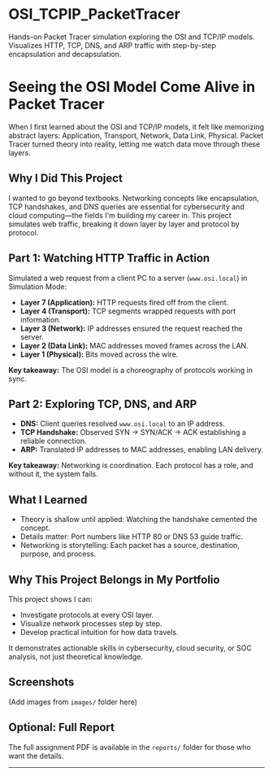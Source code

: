 # OSI_TCPIP_PacketTracer
Hands-on Packet Tracer simulation exploring the OSI and TCP/IP models. Visualizes HTTP, TCP, DNS, and ARP traffic with step-by-step encapsulation and decapsulation. 

# Seeing the OSI Model Come Alive in Packet Tracer

When I first learned about the OSI and TCP/IP models, it felt like memorizing abstract layers: Application, Transport, Network, Data Link, Physical. Packet Tracer turned theory into reality, letting me watch data move through these layers.

## Why I Did This Project
I wanted to go beyond textbooks. Networking concepts like encapsulation, TCP handshakes, and DNS queries are essential for cybersecurity and cloud computing—the fields I'm building my career in. This project simulates web traffic, breaking it down layer by layer and protocol by protocol.

## Part 1: Watching HTTP Traffic in Action
Simulated a web request from a client PC to a server (`www.osi.local`) in Simulation Mode:

- **Layer 7 (Application):** HTTP requests fired off from the client.
- **Layer 4 (Transport):** TCP segments wrapped requests with port information.
- **Layer 3 (Network):** IP addresses ensured the request reached the server.
- **Layer 2 (Data Link):** MAC addresses moved frames across the LAN.
- **Layer 1 (Physical):** Bits moved across the wire.

**Key takeaway:** The OSI model is a choreography of protocols working in sync.

## Part 2: Exploring TCP, DNS, and ARP
- **DNS:** Client queries resolved `www.osi.local` to an IP address.
- **TCP Handshake:** Observed SYN → SYN/ACK → ACK establishing a reliable connection.
- **ARP:** Translated IP addresses to MAC addresses, enabling LAN delivery.

**Key takeaway:** Networking is coordination. Each protocol has a role, and without it, the system fails.

## What I Learned
- Theory is shallow until applied: Watching the handshake cemented the concept.
- Details matter: Port numbers like HTTP 80 or DNS 53 guide traffic.
- Networking is storytelling: Each packet has a source, destination, purpose, and process.

## Why This Project Belongs in My Portfolio
This project shows I can:
- Investigate protocols at every OSI layer.
- Visualize network processes step by step.
- Develop practical intuition for how data travels.

It demonstrates actionable skills in cybersecurity, cloud security, or SOC analysis, not just theoretical knowledge.

## Screenshots
(Add images from `images/` folder here)

## Optional: Full Report
The full assignment PDF is available in the `reports/` folder for those who want the details.

---

